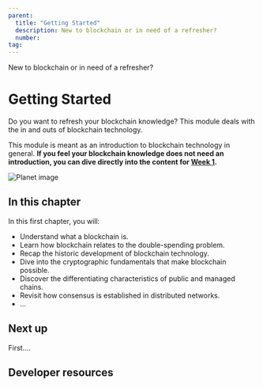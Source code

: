 ```yaml
---
parent:
  title: "Getting Started"
  description: New to blockchain or in need of a refresher?
  number:
tag:
---
```


<div class="tm-overline tm-rf-1 tm-lh-title tm-medium tm-muted">New to blockchain or in need of a refresher?</div>
<h1 class="mt-4 mb-6">Getting Started</h1>

Do you want to refresh your blockchain knowledge? This module deals with the in and outs of blockchain technology.

This module is meant as an introduction to blockchain technology in general. **If you feel your blockchain knowledge does not need an introduction, you can dive directly into the content for [Week 1](TODO).**

![Planet image](/planets-large.svg)

## In this chapter

<HighlightBox type="learning">

In this first chapter, you will:

* Understand what a blockchain is.
* Learn how blockchain relates to the double-spending problem.
* Recap the historic development of blockchain technology.
* Dive into the cryptographic fundamentals that make blockchain possible.
* Discover the differentiating characteristics of public and managed chains.
* Revisit how consensus is established in distributed networks.
* ...

</HighlightBox>

## Next up

First....

## Developer resources

<div v-for="resource in $themeConfig.resources">
  <Resource
    :title="resource.title"
    :description="resource.description"
    :links="resource.links"
    :image="resource.image"
    :large="true"
  />
  <br/>
</div>
